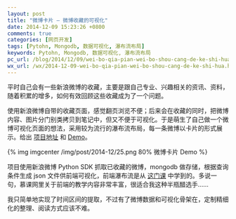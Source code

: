 ```yaml
---
layout: post
title: "微博卡片 — 微博收藏的可视化"
date: 2014-12-09 15:23:26 +0800
comments: true
categories: [网页开发]
tags: [Pytohn, Mongodb, 数据可视化, 瀑布流布局]
keywords: Pytohn, Mongodb, 数据可视化, 瀑布流布局
pc_url: /blog/2014/12/09/wei-bo-qia-pian-wei-bo-shou-cang-de-ke-shi-hua/
wx_url: /wx/2014-12-09-wei-bo-qia-pian-wei-bo-shou-cang-de-ke-shi-hua.html
---
```


<!-- excerpt start -->

平时自己会有一些新浪微博的收藏，主要是跟自己专业、兴趣相关的资讯、资料，随着积累的增多，如何有效回顾这些收藏成为了一个问题。

使用新浪微博自带的收藏页面，感觉翻页浏览不便；后来会在收藏的同时，把微博内容、图片分门别类拷贝到笔记中，但又不便于可视化。于是萌生了自己做一个微博可视化页面的想法，采用较为流行的瀑布流布局，每一条微博以卡片的形式展示。给出 [项目地址](https://github.com/frank19900731/weibocard)  和 [Demo](http://frank19900731.github.io/weibocard-demo/)。

{% img imgcenter /img/post/2014-12/25.png 80% 微博卡片 Demo %}

项目使用新浪微博 Python SDK 抓取已收藏的微博，mongodb 做存储，根据查询条件生成 json 文件供前端可视化，前端瀑布流是从 [这门课](http://www.imooc.com/learn/101) 中学到的。多说一句，慕课网里关于前端的教学内容非常丰富，很适合我这种半瓶醋选手……

我只简单地实现了时间区间的提取，不过有了微博数据和可视化骨架在，定制精细化的整理、阅读方式应该不难。

<!-- excerpt end -->